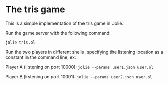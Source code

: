 # The tris game
This is a simple implementation of the tris game in Jolie.

Run the game server with the following command:

`jolie tris.ol`

Run the two players in different shells, specifying the listening location as a constant in the command line, ex:

Player A (listening on port 10000): `jolie --params user1.json user.ol`

Player B (listening on port 10001): `jolie --params user2.json user.ol`
